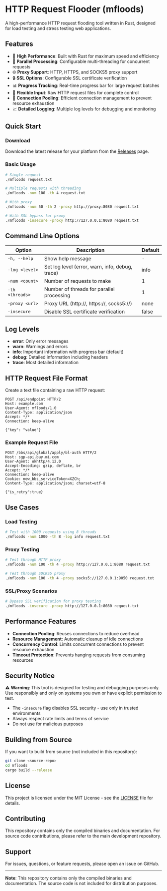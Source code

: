 # HTTP Request Flooder (mfloods)

A high-performance HTTP request flooding tool written in Rust, designed for load testing and stress testing web applications.

## Features

- 🚀 **High Performance**: Built with Rust for maximum speed and efficiency
- 🔄 **Parallel Processing**: Configurable multi-threading for concurrent requests
- 🌐 **Proxy Support**: HTTP, HTTPS, and SOCKS5 proxy support
- 🔒 **SSL Options**: Configurable SSL certificate verification
- 📊 **Progress Tracking**: Real-time progress bar for large request batches
- 📝 **Flexible Input**: Raw HTTP request files for complete control
- 🎯 **Connection Pooling**: Efficient connection management to prevent resource exhaustion
- 📈 **Detailed Logging**: Multiple log levels for debugging and monitoring

## Quick Start

### Download

Download the latest release for your platform from the [Releases](https://github.com/yourusername/mfloods/releases) page.

### Basic Usage

```bash
# Single request
./mfloods request.txt

# Multiple requests with threading
./mfloods -num 100 -th 4 request.txt

# With proxy
./mfloods -num 50 -th 2 -proxy http://proxy:8080 request.txt

# With SSL bypass for proxy
./mfloods -insecure -proxy http://127.0.0.1:8080 request.txt
```

## Command Line Options

| Option | Description | Default |
|--------|-------------|---------|
| `-h, --help` | Show help message | - |
| `-log <level>` | Set log level (error, warn, info, debug, trace) | info |
| `-num <count>` | Number of requests to make | 1 |
| `-th <threads>` | Number of threads for parallel processing | 1 |
| `-proxy <url>` | Proxy URL (http://, https://, socks5://) | none |
| `-insecure` | Disable SSL certificate verification | false |

## Log Levels

- **error**: Only error messages
- **warn**: Warnings and errors
- **info**: Important information with progress bar (default)
- **debug**: Detailed information including headers
- **trace**: Most detailed information

## HTTP Request File Format

Create a text file containing a raw HTTP request:

```
POST /api/endpoint HTTP/2
Host: example.com
User-Agent: mfloods/1.0
Content-Type: application/json
Accept: */*
Connection: keep-alive

{"key": "value"}
```

### Example Request File

```http
POST /bbs/api/global/apply/bl-auth HTTP/2
Host: sgp-api.buy.mi.com
User-Agent: okhttp/4.12.0
Accept-Encoding: gzip, deflate, br
Accept: */*
Connection: keep-alive
Cookie: new_bbs_serviceToken=XZCh;
Content-Type: application/json; charset=utf-8

{"is_retry":true}
```

## Use Cases

### Load Testing
```bash
# Test with 1000 requests using 8 threads
./mfloods -num 1000 -th 8 -log info request.txt
```

### Proxy Testing
```bash
# Test through HTTP proxy
./mfloods -num 100 -th 4 -proxy http://127.0.0.1:8080 request.txt

# Test through SOCKS5 proxy
./mfloods -num 100 -th 4 -proxy socks5://127.0.0.1:9050 request.txt
```

### SSL/Proxy Scenarios
```bash
# Bypass SSL verification for proxy testing
./mfloods -insecure -proxy http://127.0.0.1:8080 request.txt
```

## Performance Features

- **Connection Pooling**: Reuses connections to reduce overhead
- **Resource Management**: Automatic cleanup of idle connections
- **Concurrency Control**: Limits concurrent connections to prevent resource exhaustion
- **Timeout Protection**: Prevents hanging requests from consuming resources

## Security Notice

⚠️ **Warning**: This tool is designed for testing and debugging purposes only. Use responsibly and only on systems you own or have explicit permission to test.

- The `-insecure` flag disables SSL security - use only in trusted environments
- Always respect rate limits and terms of service
- Do not use for malicious purposes

## Building from Source

If you want to build from source (not included in this repository):

```bash
git clone <source-repo>
cd mfloods
cargo build --release
```

## License

This project is licensed under the MIT License - see the [LICENSE](LICENSE) file for details.

## Contributing

This repository contains only the compiled binaries and documentation. For source code contributions, please refer to the main development repository.

## Support

For issues, questions, or feature requests, please open an issue on GitHub.

---

**Note**: This repository contains only the compiled binaries and documentation. The source code is not included for distribution purposes. 